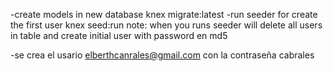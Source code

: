 -create models in new database
knex migrate:latest
-run seeder for create the first user 
knex seed:run
    note: when you runs seeder will delete all users in table and create initial user with password en md5

-se crea el usario elberthcanrales@gmail.com con la contraseña cabrales